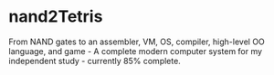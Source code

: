 # nand2Tetris
From NAND gates to an assembler, VM, OS, compiler, high-level OO language, and game - A complete modern computer system for my independent study - currently 85% complete.
